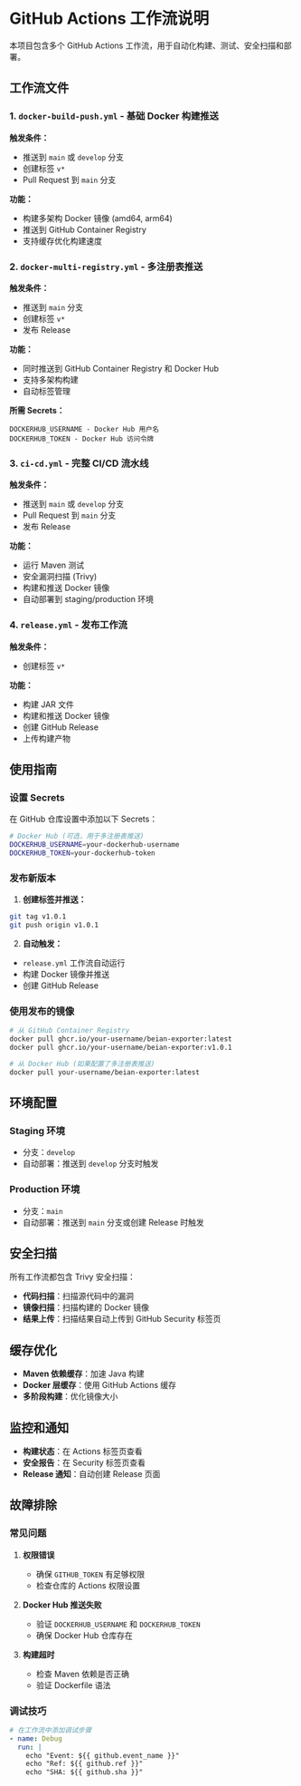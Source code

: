 # GitHub Actions 工作流说明

本项目包含多个 GitHub Actions 工作流，用于自动化构建、测试、安全扫描和部署。

## 工作流文件

### 1. `docker-build-push.yml` - 基础 Docker 构建推送
**触发条件：**
- 推送到 `main` 或 `develop` 分支
- 创建标签 `v*`
- Pull Request 到 `main` 分支

**功能：**
- 构建多架构 Docker 镜像 (amd64, arm64)
- 推送到 GitHub Container Registry
- 支持缓存优化构建速度

### 2. `docker-multi-registry.yml` - 多注册表推送
**触发条件：**
- 推送到 `main` 分支
- 创建标签 `v*`
- 发布 Release

**功能：**
- 同时推送到 GitHub Container Registry 和 Docker Hub
- 支持多架构构建
- 自动标签管理

**所需 Secrets：**
```
DOCKERHUB_USERNAME - Docker Hub 用户名
DOCKERHUB_TOKEN - Docker Hub 访问令牌
```

### 3. `ci-cd.yml` - 完整 CI/CD 流水线
**触发条件：**
- 推送到 `main` 或 `develop` 分支
- Pull Request 到 `main` 分支
- 发布 Release

**功能：**
- 运行 Maven 测试
- 安全漏洞扫描 (Trivy)
- 构建和推送 Docker 镜像
- 自动部署到 staging/production 环境

### 4. `release.yml` - 发布工作流
**触发条件：**
- 创建标签 `v*`

**功能：**
- 构建 JAR 文件
- 构建和推送 Docker 镜像
- 创建 GitHub Release
- 上传构建产物

## 使用指南

### 设置 Secrets

在 GitHub 仓库设置中添加以下 Secrets：

```bash
# Docker Hub (可选，用于多注册表推送)
DOCKERHUB_USERNAME=your-dockerhub-username
DOCKERHUB_TOKEN=your-dockerhub-token
```

### 发布新版本

1. **创建标签并推送：**
```bash
git tag v1.0.1
git push origin v1.0.1
```

2. **自动触发：**
- `release.yml` 工作流自动运行
- 构建 Docker 镜像并推送
- 创建 GitHub Release

### 使用发布的镜像

```bash
# 从 GitHub Container Registry
docker pull ghcr.io/your-username/beian-exporter:latest
docker pull ghcr.io/your-username/beian-exporter:v1.0.1

# 从 Docker Hub (如果配置了多注册表推送)
docker pull your-username/beian-exporter:latest
```

## 环境配置

### Staging 环境
- 分支：`develop`
- 自动部署：推送到 `develop` 分支时触发

### Production 环境
- 分支：`main`
- 自动部署：推送到 `main` 分支或创建 Release 时触发

## 安全扫描

所有工作流都包含 Trivy 安全扫描：
- **代码扫描**：扫描源代码中的漏洞
- **镜像扫描**：扫描构建的 Docker 镜像
- **结果上传**：扫描结果自动上传到 GitHub Security 标签页

## 缓存优化

- **Maven 依赖缓存**：加速 Java 构建
- **Docker 层缓存**：使用 GitHub Actions 缓存
- **多阶段构建**：优化镜像大小

## 监控和通知

- **构建状态**：在 Actions 标签页查看
- **安全报告**：在 Security 标签页查看
- **Release 通知**：自动创建 Release 页面

## 故障排除

### 常见问题

1. **权限错误**
   - 确保 `GITHUB_TOKEN` 有足够权限
   - 检查仓库的 Actions 权限设置

2. **Docker Hub 推送失败**
   - 验证 `DOCKERHUB_USERNAME` 和 `DOCKERHUB_TOKEN`
   - 确保 Docker Hub 仓库存在

3. **构建超时**
   - 检查 Maven 依赖是否正确
   - 验证 Dockerfile 语法

### 调试技巧

```yaml
# 在工作流中添加调试步骤
- name: Debug
  run: |
    echo "Event: ${{ github.event_name }}"
    echo "Ref: ${{ github.ref }}"
    echo "SHA: ${{ github.sha }}"
```